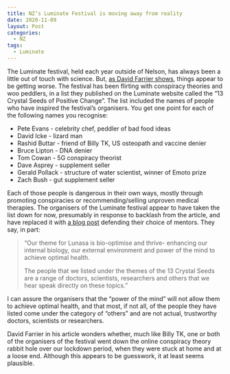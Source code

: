 ```yaml
---
title: NZ’s Luminate Festival is moving away from reality
date: 2020-11-09
layout: Post
categories:
  - NZ
tags:
  - Luminate
---
```



The Luminate festival, held each year outside of Nelson, has always been a little out of touch with science. But, [as David Farrier shows](https://www.webworm.co/p/kiwi-wellness-festival-gets-red-pilled), things appear to be getting worse. The festival has been flirting with conspiracy theories and woo peddlers, in a list they published on the Luminate website called the “13 Crystal Seeds of Positive Change”. The list included the names of people who have inspired the festival’s organisers. You get one point for each of the following names you recognise:

<!-- more -->

- Pete Evans - celebrity chef, peddler of bad food ideas
- David Icke - lizard man
- Rashid Buttar - friend of Billy TK, US osteopath and vaccine denier
- Bruce Lipton - DNA denier
- Tom Cowan - 5G conspiracy theorist
- Dave Asprey - supplement seller
- Gerald Pollack - structure of water scientist, winner of Emoto prize
- Zach Bush - gut supplement seller

Each of those people is dangerous in their own ways, mostly through promoting conspiracies or recommending/selling unproven medical therapies. The organisers of the Luminate festival appear to have taken the list down for now, presumably in response to backlash from the article, and have replaced it with [a blog post](https://www.luminatefestival.co.nz/inspiring-articles-and-videos/shining-a-light-on-13-crystal-seeds-of-positive-change/) defending their choice of mentors. They say, in part:

> “Our theme for Lunasa is bio-optimise and thrive- enhancing our internal biology, our external environment and power of the mind to achieve optimal health.
>
> The people that we listed under the themes of the 13 Crystal Seeds are a range of doctors, scientists, researchers and others that we hear speak directly on these topics.”

I can assure the organisers that the “power of the mind” will not allow them to achieve optimal health, and that most, if not all, of the people they have listed come under the category of “others” and are not actual, trustworthy doctors, scientists or researchers.

David Farrier in his article wonders whether, much like Billy TK, one or both of the organisers of the festival went down the online conspiracy theory rabbit hole over our lockdown period, when they were stuck at home and at a loose end. Although this appears to be guesswork, it at least seems plausible.
